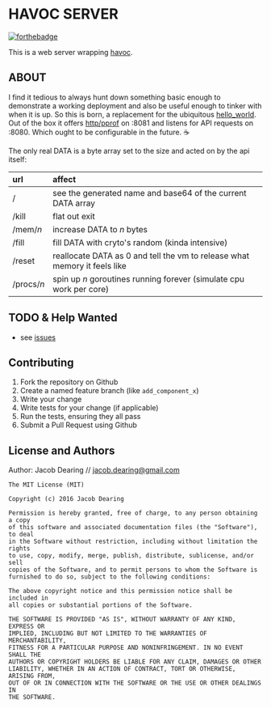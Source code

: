 HAVOC SERVER
============
[![forthebadge](http://forthebadge.com/images/badges/fuck-it-ship-it.svg)](http://forthebadge.com)

This is a web server wrapping [havoc].

ABOUT
-----

I find it tedious to always hunt down something basic enough to demonstrate a working deployment and also be useful enough to tinker with when it is up.  So this is born, a replacement for the ubiquitous [hello_world].  Out of the box it offers [http/pprof] on :8081 and listens for API requests on :8080. Which ought to be configurable in the future. :coffee: 

The only real DATA is a byte array set to the size and acted on by the api itself:

url | affect
:---- | :------
/          | see the generated name and base64 of the current DATA array
/kill      | flat out exit
/mem/*n*   | increase DATA to *n* bytes
/fill      | fill DATA with cryto's random (kinda intensive)
/reset     | reallocate DATA as 0 and tell the vm to release what memory it feels like
/procs/*n* | spin up *n* goroutines running forever (simulate cpu work per core)


TODO & Help Wanted
------------
 - see [issues]

Contributing
------------
1. Fork the repository on Github
2. Create a named feature branch (like `add_component_x`)
3. Write your change
4. Write tests for your change (if applicable)
5. Run the tests, ensuring they all pass
6. Submit a Pull Request using Github

License and Authors
-------------------
Author: Jacob Dearing // jacob.dearing@gmail.com

```
The MIT License (MIT)

Copyright (c) 2016 Jacob Dearing

Permission is hereby granted, free of charge, to any person obtaining a copy
of this software and associated documentation files (the "Software"), to deal
in the Software without restriction, including without limitation the rights
to use, copy, modify, merge, publish, distribute, sublicense, and/or sell
copies of the Software, and to permit persons to whom the Software is
furnished to do so, subject to the following conditions:

The above copyright notice and this permission notice shall be included in
all copies or substantial portions of the Software.

THE SOFTWARE IS PROVIDED "AS IS", WITHOUT WARRANTY OF ANY KIND, EXPRESS OR
IMPLIED, INCLUDING BUT NOT LIMITED TO THE WARRANTIES OF MERCHANTABILITY,
FITNESS FOR A PARTICULAR PURPOSE AND NONINFRINGEMENT. IN NO EVENT SHALL THE
AUTHORS OR COPYRIGHT HOLDERS BE LIABLE FOR ANY CLAIM, DAMAGES OR OTHER
LIABILITY, WHETHER IN AN ACTION OF CONTRACT, TORT OR OTHERWISE, ARISING FROM,
OUT OF OR IN CONNECTION WITH THE SOFTWARE OR THE USE OR OTHER DEALINGS IN
THE SOFTWARE.
```
[havoc]: https://github.com/dearing/havoc
[issues]: https://github.com/dearing/havoc_server/issues
[http/pprof]: https://golang.org/pkg/net/http/pprof
[hello_world]: https://github.com/search?q=hello_world&type=Repositories&utf8=%E2%9C%93
